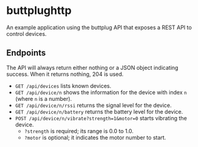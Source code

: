 # buttplughttp

An example application using the buttplug API that exposes a REST API to
control devices.

## Endpoints

The API will always return either nothing or a JSON object indicating success.
When it returns nothing, 204 is used.

- `GET /api/devices` lists known devices.
- `GET /api/device/n` shows the information for the device with index `n` (where `n`
  is a number).
- `GET /api/device/n/rssi` returns the signal level for the device.
- `GET /api/device/n/battery` returns the battery level for the device.
- `POST /api/device/n/vibrate?strength=1&motor=0` starts vibrating the device.
	- `?strength` is required; its range is 0.0 to 1.0.
	- `?motor` is optional; it indicates the motor number to start.
